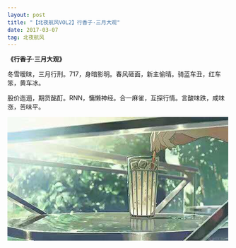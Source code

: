 ```yaml
---
layout: post
title: "【北夜航风VOL2】行香子·三月大观"
date: 2017-03-07 
tag: 北夜航风 
---   
```


**《行香子·三月大观》**

冬雪暧昧，三月行刑。717，身暗影明。春风砸面，新主偷晴。骑蓝车丑，红车笨，黄车冰。

股价迤逦，期货酩酊。RNN，慵懒神经。合一麻雀，互探行情。言酸味跌，咸味涨，苦味平。

 ![](/images/posts/buaa/6.jpg)



